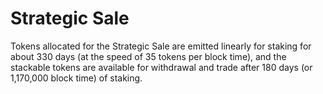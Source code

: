 # Strategic Sale

Tokens allocated for the Strategic Sale are emitted linearly for staking for about 330 days (at the speed of 35 tokens per block time), and the stackable tokens are available for withdrawal and trade after 180 days (or 1,170,000 block time) of staking.
